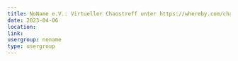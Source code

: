 ```yaml
---
title: NoName e.V.: Virtueller Chaostreff unter https://whereby.com/chaos-hd?roundedCornersOff
date: 2023-04-06
location: 
link: 
usergroup: noname
type: usergroup
---
```

